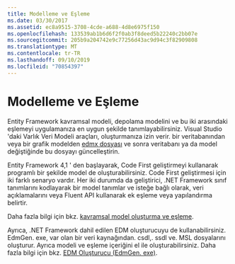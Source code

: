 ```yaml
---
title: Modelleme ve Eşleme
ms.date: 03/30/2017
ms.assetid: ec8a9515-3708-4cde-a688-4d8e6975f150
ms.openlocfilehash: 133539ab1b6d6f2f0ab3f8deed5b22240c2bb07e
ms.sourcegitcommit: 205b9a204742e9c77256d43ac9d94c3f82909808
ms.translationtype: MT
ms.contentlocale: tr-TR
ms.lasthandoff: 09/10/2019
ms.locfileid: "70854397"
---
```

# <a name="modeling-and-mapping"></a>Modelleme ve Eşleme
Entity Framework kavramsal modeli, depolama modelini ve bu iki arasındaki eşlemeyi uygulamanıza en uygun şekilde tanımlayabilirsiniz. Visual Studio 'daki Varlık Veri Modeli araçları, oluşturmanıza izin verir. bir veritabanından veya bir grafik modelden [edmx dosyası](https://docs.microsoft.com/previous-versions/dotnet/netframework-4.0/cc982042(v=vs.100)) ve sonra veritabanı ya da model değiştiğinde bu dosyayı güncelleştirin.  
  
 Entity Framework 4,1 ' den başlayarak, Code First geliştirmeyi kullanarak programlı bir şekilde model de oluşturabilirsiniz. Code First geliştirmesi için iki farklı senaryo vardır. Her iki durumda da geliştirici, .NET Framework sınıf tanımlarını kodlayarak bir model tanımlar ve isteğe bağlı olarak, veri açıklamalarını veya Fluent API kullanarak ek eşleme veya yapılandırma belirtir.  
  
 Daha fazla bilgi için bkz. [kavramsal model oluşturma ve eşleme](https://go.microsoft.com/fwlink/?LinkId=235016).  
  
 Ayrıca, .NET Framework dahil edilen EDM oluşturucuyu de kullanabilirsiniz. EdmGen. exe, var olan bir veri kaynağından. csdl,. ssdl ve. MSL dosyalarını oluşturur. Ayrıca modeli ve eşleme içeriğini el ile oluşturabilirsiniz. Daha fazla bilgi için bkz. [EDM Oluşturucu (EdmGen. exe)](edm-generator-edmgen-exe.md).
